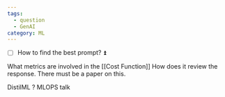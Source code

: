 ```yaml
---
tags:
  - question
  - GenAI
category: ML
---
```

- [ ] How to find the best prompt? ⏫ 

What metrics are involved in the [[Cost Function]]
How does it review the response. 
There must be a paper on this.

DistilML ? MLOPS talk